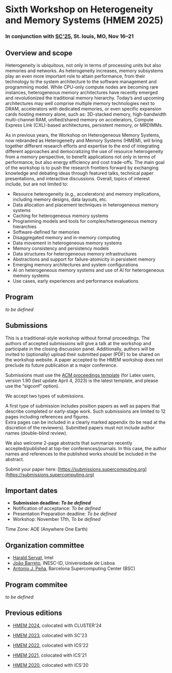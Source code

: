 # Sixth Workshop on Heterogeneity and Memory Systems (HMEM 2025)

### In conjunction with [SC'25](https://sc25.supercomputing.org/), St. louis, MO, Nov 16–21


## Overview and scope

Heterogeneity is ubiquitous, not only in terms of processing units but also memories and networks. As heterogeneity increases, memory subsystems play an even more important role to attain performance, from their technology to the system architecture to the software management and programming model. While CPU-only compute nodes are becoming rare instances, heterogeneous memory architectures have recently emerged and revolutionized the traditional memory hierarchy. Today’s and upcoming architectures may well comprise multiple memory technologies next to DRAM, accelerators with dedicated memories, or even specific expansion cards hosting memory alone, such as: 3D-stacked memory, high-bandwidth multi-channel RAM, unified/shared memory on accelerators, Compute Express Link (CXL)-based architectures, persistent memory, or MRDIMMs.

As in previous years, the Workshop on Heterogeneous Memory Systems, now rebranded as Heterogeneity and Memory Systems (HMEM), will bring together different research efforts and expertise to the end of integrating different approaches and democratizing the use of resource heterogeneity from a memory perspective, to benefit applications not only in terms of performance, but also energy efficiency and cost trade-offs. The main goal of the workshop is to push the research frontiers forward by exchanging knowledge and debating ideas through featured talks, technical paper presentations, and interactive discussions. Overall, topics of interest include, but are not limited to:

- Resource heterogeneity (e.g., accelerators) and memory implications, including memory designs, data layouts, etc. 
- Data allocation and placement techniques in heterogeneous memory systems 
- Caching for heterogeneous memory systems 
- Programming models and tools for complex/heterogeneous memory hierarchies 
- Software-defined far memories
- Disaggregated memory and in-memory computing 
- Data movement in heterogeneous memory systems 
- Memory consistency and persistency models 
- Data structures for heterogeneous memory infrastructures 
- Abstractions and support for failure-atomicity in persistent memory 
- Emerging memory architectures and system configurations 
-	AI on heterogeneous memory systems and use of AI for heterogeneous memory systems
- Use cases, early experiences and performance evaluations


## Program 

*to be defined*



## Submissions

This is a traditional-style workshop without formal proceedings. 
The authors of accepted submissions will give a talk at the workshop and participate in the closing discussion panel. Additionally, authors will be invited to (optionally) upload their submitted paper (PDF) to be shared on the workshop website. 
A paper accepted to the HMEM workshop does not preclude its future publication at a major conference.

Submissions must use the [ACM proceedings template](https://www.acm.org/publications/proceedings-template) (for Latex users, version 1.90 (last update April 4, 2023) is the latest template, and please use the “sigconf” option). 

We accept two types of submissions.

A first type of submission includes position papers as well as papers that describe completed or early-stage work.
Such submissions are limited to 12 pages including references and figures.  
Extra pages can be included in a clearly marked appendix (to be read at the discretion of the reviewers).
Submitted papers must not include author names (double-blind review).

We also welcome 2-page abstracts that summarize recently accepted/published at top-tier conferences/journals. In this case, the author names and references to the published works should be included in the abstract.

Submit your paper here: [https://submissions.supercomputing.org](https://submissions.supercomputing.org)

## Important dates 

- **Submission deadline: *To be defined***
- Notification of acceptance: *To be defined*
- Presentation Preparation deadline: *To be defined*
- Workshop: November 17th, *To be defined*

Time Zone: AOE (Anywhere One Earth)


## Organization committee
- [Harald Servat](http://www.linkedin.com/in/harald-servat-7b543395), Intel
- [João Barreto](https://www.dpss.inesc-id.pt/~jpbarreto/), INESC-ID, Universidade de Lisboa
- [Antonio J. Peña](https://www.bsc.es/pena-antonio), Barcelona Supercomputing Center (BSC)

## Program commitee

*to be defined*


## Previous editions

- [HMEM 2024](https://hmem-workshop.github.io/hmem2024/), colocated with CLUSTER'24

- [HMEM 2023](https://hmem-workshop.github.io/hmem2023/), colocated with SC'23

- [HMEM 2022](https://www.bsc.es/news/events/3rd-workshop-heterogeneous-memory-systems-hmem-2022), colocated with ICS'22

- [HMEM 2021](https://research-and-innovation.ec.europa.eu/events/upcoming-events/2nd-workshop-heterogeneous-memory-systems-hmem-2021-2021-06-18-0_en), colocated with ICS'21

- [HMEM 2020](https://research-and-innovation.ec.europa.eu/events/upcoming-events/1st-workshop-heterogeneous-memory-systems-hmem-2020-06-29_en/), colocated with ICS'20

